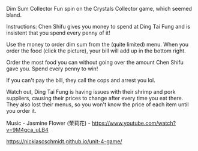 Dim Sum Collector
Fun spin on the Crystals Collector game, which seemed bland.


Instructions:
Chen Shifu gives you money to spend at Ding Tai Fung and is insistent that you spend every penny of it!

Use the money to order dim sum from the (quite limited) menu. When you order the food (click the picture), your bill will add up in the bottom right.

Order the most food you can without going over the amount Chen Shifu gave you. Spend every penny to win!

If you can't pay the bill, they call the cops and arrest you lol.

Watch out, Ding Tai Fung is having issues with their shrimp and pork suppliers, causing their prices to change after every time you eat there. They also lost their menus, so you won't know the price of each item until you order it.



Music - Jasmine Flower (茉莉花) - https://www.youtube.com/watch?v=9M4gca_uLB4

https://nicklascschmidt.github.io/unit-4-game/
